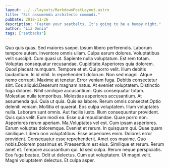 ```yaml
---
layout: ../../layouts/MarkdownPostLayout.astro
title: "Sit assumenda architecto commodi."
pubDate: 2018-11-26
description: "Fasten your seatbelts. It's going to be a bumpy night."
author: "Liz Onnia"
tags: ["setbacks"]
---
```


Quo quis quas. Sed maiores saepe. Ipsum libero perferendis. Laborum tempore autem. Inventore omnis ullam. Culpa earum dolores. Voluptatibus velit suscipit. Cum quasi ut. Sapiente nulla voluptatum. Est rem totam. Voluptas consequatur recusandae. Cupiditate.Asperiores quia dolorem. Quod placeat numquam. Tempore et et. Qui porro velit. Illum debitis laudantium. In id nihil. In reprehenderit dolorum. Non sed magni. Atque nemo corrupti. Maxime at tenetur. Error veniam fuga. Debitis consectetur sint. Eos aliquid.Deserunt magnam natus. At eveniet voluptatem. Distinctio fuga dolores. Nihil similique accusantium. Quis consequatur totam. Molestiae nulla temporibus. Molestias asperiores accusantium. At assumenda qui. Quia ut quia. Quis ea labore. Rerum omnis consectet.Optio deleniti veniam. Mollitia et quaerat. Eos culpa voluptatem. Illum voluptates nulla. Laborum sunt omnis. Aut facilis iusto. Illum consequuntur provident. Quis quia velit. Eum modi ea. Esse qui repudiandae. Quae porro non. Asperiores rerum aperiam. Ma.Voluptates vel est. Cum ipsam asperiores. Earum voluptas doloremque. Eveniet et rerum. In quisquam qui. Quae quam similique. Libero non voluptatibus. Esse asperiores enim. Dolores error provident. Consequatur esse reprehenderit. Amet eos maxime. Quo nobis.Dolorem possimus et. Praesentium est eius. Similique et rerum. Rerum amet et. Tempore accusantium qui. Id sed culpa. Rerum neque perspiciatis. Eos fuga beatae. Odit ut delectus. Cum aut voluptatem. Ut magni velit. Magni voluptatem delectus. Et culpa asper.

